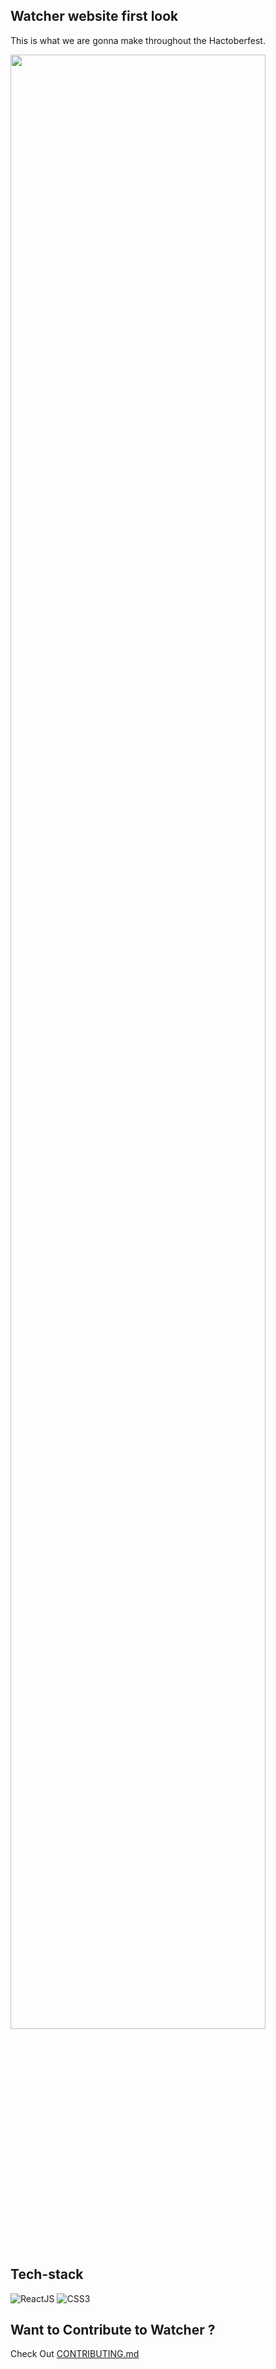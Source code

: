 ## Watcher website first look
This is what we are gonna make throughout the Hactoberfest.

<img src="https://cdn.discordapp.com/attachments/846673042893832195/1030078697975332875/unknown.png" width=90% height=auto>

## Tech-stack
![ReactJS](https://img.shields.io/badge/-React-orange?color=09D9FE&style=for-the-badge&logo=React&logoColor=white&logoWidth=20)
![CSS3](https://img.shields.io/badge/-CSS3-orange?color=264DE4&style=for-the-badge&logo=CSS3&logoColor=white&logoWidth=20)

## Want to Contribute to Watcher ?
Check Out  [CONTRIBUTING.md](https://github.com/Waishnav/Watcher/edit/main/CONTRIBUTING.md)
